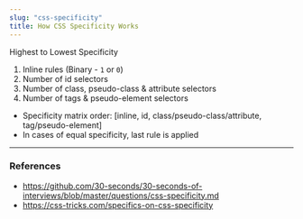 ```yaml
---
slug: "css-specificity"
title: How CSS Specificity Works
---
```


Highest to Lowest Specificity

1. Inline rules (Binary - `1` or `0`)
2. Number of id selectors
3. Number of class, pseudo-class & attribute selectors
4. Number of tags & pseudo-element selectors

- Specificity matrix order: [inline, id, class/pseudo-class/attribute, tag/pseudo-element]
- In cases of equal specificity, last rule is applied

---

### References

- https://github.com/30-seconds/30-seconds-of-interviews/blob/master/questions/css-specificity.md
- https://css-tricks.com/specifics-on-css-specificity
